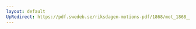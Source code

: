 ```yaml
---
layout: default
UpRedirect: https://pdf.swedeb.se/riksdagen-motions-pdf/1868/mot_1868__fk__00048.pdf
---
```

